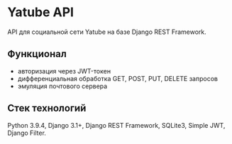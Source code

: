 # Yatube API
API для социальной сети Yatube на базе Django REST Framework.

## Функционал
- авторизация через JWT-токен
- дифференциальная обработка GET, POST, PUT, DELETE запросов
- эмуляция почтового сервера

## Стек технологий
Python 3.9.4, Django 3.1+, Django REST Framework, SQLite3, Simple JWT, Django Filter.
